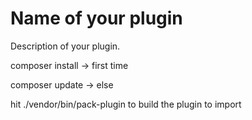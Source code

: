 # Name of your plugin
Description of your plugin.


composer install -> first time

composer update -> else

 
hit ./vendor/bin/pack-plugin to build the plugin to import
